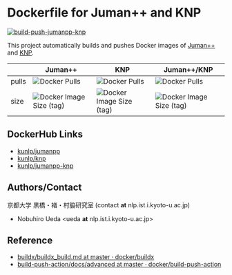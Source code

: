 # Dockerfile for Juman++ and KNP

[![build-push-jumanpp-knp](https://github.com/ku-nlp/dockerfile-jumanpp-knp/actions/workflows/build-push-jumanpp-knp.yml/badge.svg)](https://github.com/ku-nlp/dockerfile-jumanpp-knp/actions/workflows/build-push-jumanpp-knp.yml)

This project automatically builds and pushes Docker images of [Juman++](https://github.com/ku-nlp/jumanpp) and [KNP](https://github.com/ku-nlp/knp).

|       | Juman++ | KNP | Juman++/KNP |
|-------|---------|-----|-------------|
| pulls | ![Docker Pulls](https://img.shields.io/docker/pulls/kunlp/jumanpp) | ![Docker Pulls](https://img.shields.io/docker/pulls/kunlp/knp) | ![Docker Pulls](https://img.shields.io/docker/pulls/kunlp/jumanpp-knp) |
| size  | ![Docker Image Size (tag)](https://img.shields.io/docker/image-size/kunlp/jumanpp/ubuntu) | ![Docker Image Size (tag)](https://img.shields.io/docker/image-size/kunlp/knp/ubuntu) | ![Docker Image Size (tag)](https://img.shields.io/docker/image-size/kunlp/jumanpp-knp/ubuntu) |

## DockerHub Links

- [kunlp/jumanpp](https://hub.docker.com/repository/docker/kunlp/jumanpp)
- [kunlp/knp](https://hub.docker.com/repository/docker/kunlp/knp)
- [kunlp/jumanpp-knp](https://hub.docker.com/repository/docker/kunlp/jumanpp-knp)

## Authors/Contact

京都大学 黒橋・褚・村脇研究室 (contact **at** nlp.ist.i.kyoto-u.ac.jp)
- Nobuhiro Ueda <ueda **at** nlp.ist.i.kyoto-u.ac.jp>

## Reference

- [buildx/buildx_build.md at master · docker/buildx](https://github.com/docker/buildx/blob/master/docs/reference/buildx_build.md)
- [build-push-action/docs/advanced at master · docker/build-push-action](https://github.com/docker/build-push-action/tree/master/docs/advanced)
